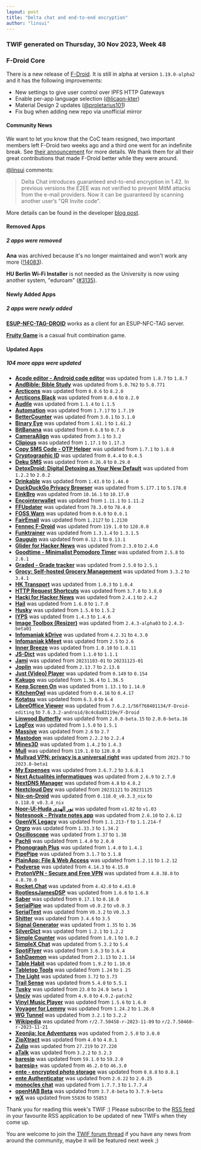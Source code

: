 ```yaml
---
layout: post
title: "Delta chat and end-to-end encryption"
author: "linsui"
---
```



### TWIF generated on Thursday, 30 Nov 2023, Week 48

### F-Droid Core
There is a new release of [F-Droid](https://f-droid.org/packages/org.fdroid.fdroid/). It is still in alpha at version `1.19.0-alpha2` and it has the following improvements:
* New settings to give user control over IPFS HTTP Gateways
* Enable per-app language selection ([@licaon-kter](https://gitlab.com/licaon-kter))
* Material Design 2 updates ([@proletarius101](https://gitlab.com/proletarius101))
* Fix bug when adding new repo via unofficial mirror


#### Community News
We want to let you know that the CoC team resigned, two important members left F-Droid two weeks ago and a third one went for an indefinite break. See [their announcement](https://gitlab.com/fdroid/admin/-/issues/447) for more details. We thank them for all their great contributions that made F-Droid better while they were around.

[@linsui](https://gitlab.com/linsui) comments:
> Delta Chat introduces guaranteed end-to-end encryption in 1.42. In previous versions the E2EE was not verified to prevent MitM attacks from the e-mail providers. Now it can be guaranteed by scanning another user’s "QR Invite code".

More details can be found in the developer [blog post](https://delta.chat/en/2023-11-23-jumbo-42).


#### Removed Apps
##### 2 apps were removed
**Ana** was archived because it's no longer maintained and won't work any more ([!14083](https://gitlab.com/fdroid/fdroiddata/-/merge_requests/14083)).

**HU Berlin Wi-Fi Installer** is not needed as the University is now using another system, "eduroam" ([#3135](https://gitlab.com/fdroid/fdroiddata/-/issues/3135)).


#### Newly Added Apps
##### 2 apps were newly added
**[ESUP-NFC-TAG-DROID](https://f-droid.org/packages/org.esupportail.esupnfctagdroid)** works as a client for an ESUP-NFC-TAG server. 

**[Fruity Game](https://f-droid.org/packages/page.codeberg.marshreaper.fruitygame)** is a casual fruit combination game.


#### Updated Apps
##### 104 more apps were updated
* **[Acode editor - Android code editor](https://f-droid.org/packages/com.foxdebug.acode)** was updated from `1.8.7` to `1.8.7`
* **[AndBible: Bible Study](https://f-droid.org/packages/net.bible.android.activity)** was updated from `5.0.762` to `5.0.771`
* **[Arcticons](https://f-droid.org/packages/com.donnnno.arcticons)** was updated from `8.0.6` to `8.2.0`
* **[Arcticons Black](https://f-droid.org/packages/com.donnnno.arcticons.light)** was updated from `8.0.6` to `8.2.0`
* **[Audile](https://f-droid.org/packages/com.mrsep.musicrecognizer)** was updated from `1.1.4` to `1.1.5`
* **[Automation](https://f-droid.org/packages/com.jens.automation2)** was updated from `1.7.17` to `1.7.19`
* **[BetterCounter](https://f-droid.org/packages/org.kde.bettercounter)** was updated from `3.0.1` to `3.1.0`
* **[Binary Eye](https://f-droid.org/packages/de.markusfisch.android.binaryeye)** was updated from `1.61.1` to `1.61.2`
* **[BitBanana](https://f-droid.org/packages/app.michaelwuensch.bitbanana)** was updated from `0.6.8` to `0.7.0`
* **[CameraAlign](https://f-droid.org/packages/org.jshobbysoft.cameraalign)** was updated from `3.1` to `3.2`
* **[Clipious](https://f-droid.org/packages/com.github.lamarios.clipious)** was updated from `1.17.1` to `1.17.3`
* **[Copy SMS Code - OTP Helper](https://f-droid.org/packages/io.github.jd1378.otphelper)** was updated from `1.7.1` to `1.8.0`
* **[Cryptographic ID](https://f-droid.org/packages/io.gitlab.cryptographic_id)** was updated from `0.4.4` to `0.4.5`
* **[Deku SMS](https://f-droid.org/packages/com.afkanerd.deku)** was updated from `0.26.0` to `0.29.0`
* **[DetoxDroid: Digital Detoxing as Your New Default](https://f-droid.org/packages/com.flx_apps.digitaldetox)** was updated from `1.2.2` to `2.0.2`
* **[Drinkable](https://f-droid.org/packages/com.moimob.drinkable)** was updated from `1.43.0` to `1.44.0`
* **[DuckDuckGo Privacy Browser](https://f-droid.org/packages/com.duckduckgo.mobile.android)** was updated from `5.177.1` to `5.178.0`
* **[EinkBro](https://f-droid.org/packages/info.plateaukao.einkbro)** was updated from `10.16.1` to `10.17.0`
* **[Encointerwallet](https://f-droid.org/packages/org.encointer.wallet)** was updated from `1.11.1` to `1.11.2`
* **[FFUpdater](https://f-droid.org/packages/de.marmaro.krt.ffupdater)** was updated from `78.3.0` to `78.4.0`
* **[FOSS Warn](https://f-droid.org/packages/de.nucleus.foss_warn)** was updated from `0.6.0` to `0.6.1`
* **[FairEmail](https://f-droid.org/packages/eu.faircode.email)** was updated from `1.2127` to `1.2130`
* **[Fennec F-Droid](https://f-droid.org/packages/org.mozilla.fennec_fdroid)** was updated from `119.1.0` to `120.0.0`
* **[Funktrainer](https://f-droid.org/packages/de.hosenhasser.funktrainer)** was updated from `1.3.1.4` to `1.3.1.5`
* **[Gauguin](https://f-droid.org/packages/org.piepmeyer.gauguin)** was updated from `0.12.1` to `0.13.1`
* **[Glider for Hacker News](https://f-droid.org/packages/nl.viter.glider)** was updated from `2.3.0` to `2.4.0`
* **[Goodtime - Minimalist Pomodoro Timer](https://f-droid.org/packages/com.apps.adrcotfas.goodtime)** was updated from `2.5.8` to `2.6.1`
* **[Graded - Grade tracker](https://f-droid.org/packages/com.NightDreamGames.Grade.ly)** was updated from `2.5.0` to `2.5.1`
* **[Grocy: Self-hosted Grocery Management](https://f-droid.org/packages/xyz.zedler.patrick.grocy)** was updated from `3.3.2` to `3.4.1`
* **[HK Transport](https://f-droid.org/packages/app.hkTransport)** was updated from `1.0.3` to `1.0.4`
* **[HTTP Request Shortcuts](https://f-droid.org/packages/ch.rmy.android.http_shortcuts)** was updated from `3.7.0` to `3.8.0`
* **[Hacki for Hacker News](https://f-droid.org/packages/com.jiaqifeng.hacki)** was updated from `2.4.1` to `2.4.2`
* **[Hail](https://f-droid.org/packages/com.aistra.hail)** was updated from `1.6.0` to `1.7.0`
* **[Husky](https://f-droid.org/packages/su.xash.husky)** was updated from `1.5.0` to `1.5.2`
* **[IYPS](https://f-droid.org/packages/com.iyps)** was updated from `1.4.3` to `1.4.6`
* **[Image Toolbox (Resizer)](https://f-droid.org/packages/ru.tech.imageresizershrinker)** was updated from `2.4.3-alpha03` to `2.4.3-beta01`
* **[Infomaniak kDrive](https://f-droid.org/packages/com.infomaniak.drive)** was updated from `4.2.31` to `4.3.0`
* **[Infomaniak kMeet](https://f-droid.org/packages/com.infomaniak.meet)** was updated from `2.5` to `2.6`
* **[Inner Breeze](https://f-droid.org/packages/io.naox.inbe)** was updated from `1.0.10` to `1.0.11`
* **[JS-Dict](https://f-droid.org/packages/io.github.petlyh.jsdict)** was updated from `1.1.0` to `1.1.1`
* **[Jami](https://f-droid.org/packages/cx.ring)** was updated from `20231103-01` to `20231123-01`
* **[Joplin](https://f-droid.org/packages/net.cozic.joplin)** was updated from `2.13.7` to `2.13.8`
* **[Just (Video) Player](https://f-droid.org/packages/com.brouken.player)** was updated from `0.149` to `0.154`
* **[Kakugo](https://f-droid.org/packages/org.kaqui)** was updated from `1.36.4` to `1.36.5`
* **[Keep Screen On](https://f-droid.org/packages/com.elasticrock.keepscreenon)** was updated from `1.13.1` to `1.14.0`
* **[KitchenOwl](https://f-droid.org/packages/com.tombursch.kitchenowl)** was updated from `0.4.16` to `0.4.17`
* **[Kotatsu](https://f-droid.org/packages/org.koitharu.kotatsu)** was updated from `6.3.0` to `6.4`
* **[LibreOffice Viewer](https://f-droid.org/packages/org.documentfoundation.libreoffice)** was updated from `7.6.2.1/56f768401134/F-Droid-editing` to `7.6.3.2-android/8c4c8a83119e/F-Droid`
* **[Linwood Butterfly](https://f-droid.org/packages/dev.linwood.butterfly.nightly)** was updated from `2.0.0-beta.15` to `2.0.0-beta.16`
* **[LogFox](https://f-droid.org/packages/com.f0x1d.logfox)** was updated from `1.5.0` to `1.5.1`
* **[Massive](https://f-droid.org/packages/com.massive)** was updated from `2.6` to `2.7`
* **[Mastodon](https://f-droid.org/packages/org.joinmastodon.android)** was updated from `2.2.2` to `2.2.4`
* **[Mines3D](https://f-droid.org/packages/cos.premy.mines)** was updated from `1.4.2` to `1.4.3`
* **[Mull](https://f-droid.org/packages/us.spotco.fennec_dos)** was updated from `119.1.0` to `120.0.0`
* **[Mullvad VPN: privacy is a universal right](https://f-droid.org/packages/net.mullvad.mullvadvpn)** was updated from `2023.7` to `2023.8-beta1`
* **[My Expenses](https://f-droid.org/packages/org.totschnig.myexpenses)** was updated from `3.6.7.2` to `3.6.8.1`
* **[Next Actualités informatiques](https://f-droid.org/packages/com.pcinpact)** was updated from `2.6.9` to `2.7.0`
* **[NextDNS Manager](https://f-droid.org/packages/com.doubleangels.nextdnsmanagement)** was updated from `4.8` to `4.8.2`
* **[Nextcloud Dev](https://f-droid.org/packages/com.nextcloud.android.beta)** was updated from `20231121` to `20231125`
* **[Nix-on-Droid](https://f-droid.org/packages/com.termux.nix)** was updated from `0.118.0_v0.3.3_nix` to `0.118.0_v0.3.4_nix`
* **[Noor-Ul-Huda نور الهدى](https://f-droid.org/packages/com.mirfatif.noorulhuda)** was updated from `v1.02` to `v1.03`
* **[Notesnook - Private notes app](https://f-droid.org/packages/com.streetwriters.notesnook)** was updated from `2.6.10` to `2.6.12`
* **[OpenVK Legacy](https://f-droid.org/packages/uk.openvk.android.legacy)** was updated from `1.1.213-f` to `1.1.214-f`
* **[Orgro](https://f-droid.org/packages/com.madlonkay.orgro)** was updated from `1.33.3` to `1.34.2`
* **[Oscilloscope](https://f-droid.org/packages/org.billthefarmer.scope)** was updated from `1.37` to `1.38`
* **[Pachli](https://f-droid.org/packages/app.pachli)** was updated from `1.4.0` to `2.0.0`
* **[Phonograph Plus](https://f-droid.org/packages/player.phonograph.plus)** was updated from `1.4.0` to `1.4.1`
* **[PipePipe](https://f-droid.org/packages/InfinityLoop1309.NewPipeEnhanced)** was updated from `3.1.7` to `3.1.8`
* **[PlainApp: File & Web Access](https://f-droid.org/packages/com.ismartcoding.plain)** was updated from `1.2.11` to `1.2.12`
* **[Podverse](https://f-droid.org/packages/com.podverse.fdroid)** was updated from `4.14.3` to `4.15.0`
* **[ProtonVPN - Secure and Free VPN](https://f-droid.org/packages/ch.protonvpn.android)** was updated from `4.8.38.0` to `4.8.70.0`
* **[Rocket.Chat](https://f-droid.org/packages/chat.rocket.android)** was updated from `4.42.0` to `4.43.0`
* **[RootlessJamesDSP](https://f-droid.org/packages/me.timschneeberger.rootlessjamesdsp)** was updated from `1.6.6` to `1.6.8`
* **[Saber](https://f-droid.org/packages/com.adilhanney.saber)** was updated from `0.17.1` to `0.18.0`
* **[SerialPipe](https://f-droid.org/packages/io.github.wh201906.serialpipe)** was updated from `v0.0.2` to `v0.0.3`
* **[SerialTest](https://f-droid.org/packages/priv.wh201906.serialtest)** was updated from `V0.3.2` to `V0.3.3`
* **[Shitter](https://f-droid.org/packages/org.nuclearfog.twidda)** was updated from `3.4.6` to `3.5`
* **[Signal Generator](https://f-droid.org/packages/org.billthefarmer.siggen)** was updated from `1.35` to `1.36`
* **[SilverDict](https://f-droid.org/packages/com.gmail.blandilyte.silverdict)** was updated from `1.2.1` to `1.2.2`
* **[Simple Counter](https://f-droid.org/packages/org.quicksc0p3r.simplecounter)** was updated from `1.0.1` to `1.0.2`
* **[SimpleX Chat](https://f-droid.org/packages/chat.simplex.app)** was updated from `5.3.2` to `5.4`
* **[SpotiFlyer](https://f-droid.org/packages/com.shabinder.spotiflyer)** was updated from `3.6.3` to `3.6.4`
* **[SshDaemon](https://f-droid.org/packages/com.daemon.ssh)** was updated from `2.1.13` to `2.1.14`
* **[Table Habit](https://f-droid.org/packages/io.github.friesi23.mhabit)** was updated from `1.9.2` to `1.10.0`
* **[Tabletop Tools](https://f-droid.org/packages/com.github.muellerma.tabletoptools)** was updated from `1.24` to `1.25`
* **[The Light](https://f-droid.org/packages/org.hlwd.bible)** was updated from `3.72` to `3.73`
* **[Trail Sense](https://f-droid.org/packages/com.kylecorry.trail_sense)** was updated from `5.4.0` to `5.5.1`
* **[Tusky](https://f-droid.org/packages/com.keylesspalace.tusky)** was updated from `23.0` to `24.0 beta 1`
* **[Unciv](https://f-droid.org/packages/com.unciv.app)** was updated from `4.9.0` to `4.9.2-patch2`
* **[Vinyl Music Player](https://f-droid.org/packages/com.poupa.vinylmusicplayer)** was updated from `1.5.6` to `1.6.0`
* **[Voyager for Lemmy](https://f-droid.org/packages/app.vger.voyager)** was updated from `1.24.2` to `1.26.0`
* **[WG Tunnel](https://f-droid.org/packages/com.zaneschepke.wireguardautotunnel)** was updated from `3.2.1` to `3.2.2`
* **[Wikipedia](https://f-droid.org/packages/org.wikipedia)** was updated from `r/2.7.50458-r-2023-11-09` to `r/2.7.50460-r-2023-11-21`
* **[Xeonjia: Ice Adventures](https://f-droid.org/packages/xyz.deepdaikon.xeonjia)** was updated from `2.5.0` to `3.0.0`
* **[ZipXtract](https://f-droid.org/packages/com.wirelessalien.zipxtract)** was updated from `4.0` to `4.0.1`
* **[Zulip](https://f-droid.org/packages/com.zulipmobile)** was updated from `27.219` to `27.220`
* **[aTalk](https://f-droid.org/packages/org.atalk.android)** was updated from `3.2.2` to `3.2.3`
* **[baresip](https://f-droid.org/packages/com.tutpro.baresip)** was updated from `59.1.0` to `59.2.0`
* **[baresip+](https://f-droid.org/packages/com.tutpro.baresip.plus)** was updated from `46.2.0` to `46.3.0`
* **[ente - encrypted photo storage](https://f-droid.org/packages/io.ente.photos.fdroid)** was updated from `0.8.0` to `0.8.1`
* **[ente Authenticator](https://f-droid.org/packages/io.ente.auth)** was updated from `2.0.22` to `2.0.25`
* **[monocles chat](https://f-droid.org/packages/de.monocles.chat)** was updated from `1.7.7.3` to `1.7.7.4`
* **[openHAB Beta](https://f-droid.org/packages/org.openhab.habdroid.beta)** was updated from `3.7.8-beta` to `3.7.9-beta`
* **[wX](https://f-droid.org/packages/joshuatee.wx)** was updated from `55836` to `55853`


Thank you for reading this week's TWIF :)
Please subscribe to the [RSS feed](https://f-droid.org/news/) in your favourite RSS application to be updated of new TWIFs when they come up.


You are welcome to join the [TWIF forum thread](https://forum.f-droid.org/t/new-twif-submission-thread/23546) if you have any news from around the community, maybe it will be featured next week ;)
